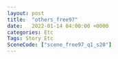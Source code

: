 ```yaml
---
layout: post
title:  "others_free97"
date:   2022-01-14 04:00:00 +0000
categories: Etc
Tags: Story Etc
SceneCode: ["scene_free97_q1_s20"]
---
```

